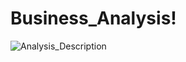 # Business_Analysis!

![Analysis_Description](https://github.com/user-attachments/assets/99a9e010-7a82-4fbd-a06f-ca2b1195fdf0)
